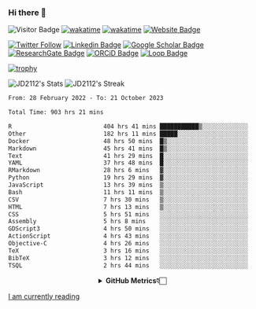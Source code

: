 ### Hi there 👋
![Visitor Badge](https://visitor-badge.laobi.icu/badge?page_id=JD2112.JD2112)
[![wakatime](https://github.com/JD2112/JD2112/actions/workflows/waka-readme.yml/badge.svg)](https://github.com/JD2112/JD2112/actions/workflows/waka-readme.yml)
[![wakatime](https://wakatime.com/badge/user/fe95275f-909a-4147-a45d-624981173898.svg)](https://wakatime.com/@fe95275f-909a-4147-a45d-624981173898)
[![Website Badge](https://img.shields.io/badge/website-informational?style=flat-square)](http://jyotirmoydas.netlify.app)

[![Twitter Follow](https://img.shields.io/twitter/follow/jyotirmoy21?style=social)](https://twitter.com/jyotirmoy21)
[![Linkedin Badge](https://img.shields.io/badge/-jyotirmoy-blue?style=plastic&logo=Linkedin&logoColor=white&link=https://www.linkedin.com/in/dasjyotirmoy/)](https://www.linkedin.com/in/dasjyotirmoy/)
[![Google Scholar Badge](https://img.shields.io/badge/-jyotirmoy-blue?style=plastic&logo=GoogleScholar&logoColor=white&link=https://scholar.google.se/citations?user=IMBYOv8AAAAJ&hl=en)](https://scholar.google.se/citations?user=IMBYOv8AAAAJ&hl=en)
[![ResearchGate Badge](https://img.shields.io/badge/-jyotirmoy-cyan?style=plastic&logo=ResearchGate&logoColor=white&link=https://www.researchgate.net/profile/Jyotirmoy-Das-3)](https://www.researchgate.net/profile/Jyotirmoy-Das-3)
[![ORCiD Badge](https://img.shields.io/badge/-jyotirmoy-green?style=plastic&logo=orcid&logoColor=white&link=https://orcid.org/0000-0002-5649-4658)](https://orcid.org/0000-0002-5649-4658)
[![Loop Badge](https://img.shields.io/badge/-jyotirmoy-orange?style=plastic&logo=Loop&logoColor=white&link=https://loop.frontiersin.org/people/1519976/overview)](https://loop.frontiersin.org/people/1519976/overview)

[![trophy](https://github-profile-trophy.vercel.app/?username=JD2112)](https://github.com/ryo-ma/github-profile-trophy)

<!--
**JD2112/JD2112** is a ✨ _special_ ✨ repository because its `README.md` (this file) appears on your GitHub profile.

Here are some ideas to get you started:

- 🔭 I’m currently working on ...
- 🌱 I’m currently learning ...
- 👯 I’m looking to collaborate on ...
- 🤔 I’m looking for help with ...
- 💬 Ask me about ...
- 📫 How to reach me: ...
- 😄 Pronouns: ...
- ⚡ Fun fact: ...
![JD2112's Top Languages](https://github-readme-stats.vercel.app/api/top-langs/?username=JD2112&theme=vue-dark&show_icons=true&hide_border=true&layout=compact)
-->
![JD2112's Stats](https://github-readme-stats.vercel.app/api?username=JD2112&theme=vue-dark&show_icons=true&hide_border=true&count_private=true)
![JD2112's Streak](https://github-readme-streak-stats.herokuapp.com/?user=JD2112&theme=vue-dark&hide_border=true)





<!--START_SECTION:waka-->

```txt
From: 28 February 2022 - To: 21 October 2023

Total Time: 903 hrs 21 mins

R                          404 hrs 41 mins ███████████▒░░░░░░░░░░░░░   44.80 %
Other                      182 hrs 11 mins █████░░░░░░░░░░░░░░░░░░░░   20.17 %
Docker                     48 hrs 50 mins  █▒░░░░░░░░░░░░░░░░░░░░░░░   05.41 %
Markdown                   45 hrs 41 mins  █▒░░░░░░░░░░░░░░░░░░░░░░░   05.06 %
Text                       41 hrs 29 mins  █░░░░░░░░░░░░░░░░░░░░░░░░   04.59 %
YAML                       37 hrs 48 mins  █░░░░░░░░░░░░░░░░░░░░░░░░   04.18 %
RMarkdown                  28 hrs 6 mins   ▓░░░░░░░░░░░░░░░░░░░░░░░░   03.11 %
Python                     19 hrs 29 mins  ▓░░░░░░░░░░░░░░░░░░░░░░░░   02.16 %
JavaScript                 13 hrs 39 mins  ▒░░░░░░░░░░░░░░░░░░░░░░░░   01.51 %
Bash                       11 hrs 11 mins  ▒░░░░░░░░░░░░░░░░░░░░░░░░   01.24 %
CSV                        7 hrs 30 mins   ▒░░░░░░░░░░░░░░░░░░░░░░░░   00.83 %
HTML                       7 hrs 13 mins   ▒░░░░░░░░░░░░░░░░░░░░░░░░   00.80 %
CSS                        5 hrs 51 mins   ░░░░░░░░░░░░░░░░░░░░░░░░░   00.65 %
Assembly                   5 hrs 8 mins    ░░░░░░░░░░░░░░░░░░░░░░░░░   00.57 %
GDScript3                  4 hrs 50 mins   ░░░░░░░░░░░░░░░░░░░░░░░░░   00.54 %
ActionScript               4 hrs 43 mins   ░░░░░░░░░░░░░░░░░░░░░░░░░   00.52 %
Objective-C                4 hrs 26 mins   ░░░░░░░░░░░░░░░░░░░░░░░░░   00.49 %
TeX                        3 hrs 16 mins   ░░░░░░░░░░░░░░░░░░░░░░░░░   00.36 %
BibTeX                     3 hrs 12 mins   ░░░░░░░░░░░░░░░░░░░░░░░░░   00.36 %
TSQL                       2 hrs 44 mins   ░░░░░░░░░░░░░░░░░░░░░░░░░   00.30 %
```

<!--END_SECTION:waka-->

<div align="center">
    <details>
        <summary><b>GitHub Metrics👇🏻</b></summary>
    <br>
        
[Get Details](https://metrics.lecoq.io/insights/JD2112)
    </details>
</div>

<a target="_blank" href="https://www.goodreads.com/user/show/21242415-jyotirmoy-das">I am currently reading</a>


